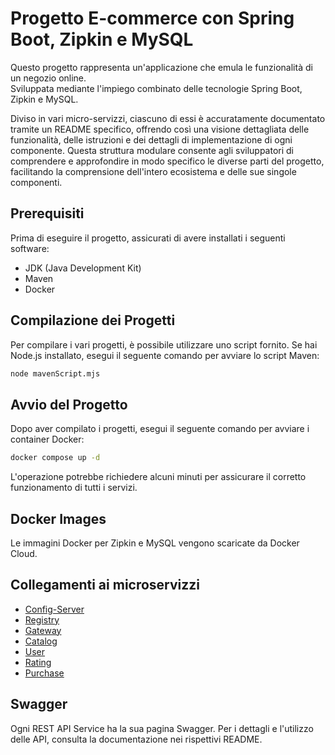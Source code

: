 # Progetto E-commerce con Spring Boot, Zipkin e MySQL

Questo progetto rappresenta un'applicazione  che emula le funzionalità di un negozio online. <br>Sviluppata mediante l'impiego combinato delle tecnologie Spring Boot, Zipkin e MySQL.

Diviso in vari micro-servizzi, ciascuno di essi è accuratamente documentato tramite un README specifico, offrendo così una visione dettagliata delle funzionalità, delle istruzioni e dei dettagli di implementazione di ogni componente. Questa struttura modulare consente agli sviluppatori di comprendere e approfondire in modo specifico le diverse parti del progetto, facilitando la comprensione dell'intero ecosistema e delle sue singole componenti.

## Prerequisiti

Prima di eseguire il progetto, assicurati di avere installati i seguenti software:
- JDK (Java Development Kit)
- Maven
- Docker

## Compilazione dei Progetti

Per compilare i vari progetti, è possibile utilizzare uno script fornito. Se hai Node.js installato, esegui il seguente comando per avviare lo script Maven:

```bash
node mavenScript.mjs
```

## Avvio del Progetto

Dopo aver compilato i progetti, esegui il seguente comando per avviare i container Docker:

```bash
docker compose up -d
```


L'operazione potrebbe richiedere alcuni minuti per assicurare il corretto funzionamento di tutti i servizi.

## Docker Images

Le immagini Docker per Zipkin e MySQL vengono scaricate da Docker Cloud.

## Collegamenti ai microservizzi


- [Config-Server](./Back-End/config-server/README.md)
- [Registry](./Back-End/registry/README.md)
- [Gateway](./Back-End/gateway/README.md)
- [Catalog](./Back-End/catalog/README.md)
- [User](./Back-End/user/README.md)
- [Rating](./Back-End/rating/README.md)
- [Purchase](./Back-End/purchase/README.md)

## Swagger

Ogni REST API Service ha la sua pagina Swagger. Per i dettagli e l'utilizzo delle API, consulta la documentazione nei rispettivi README.

